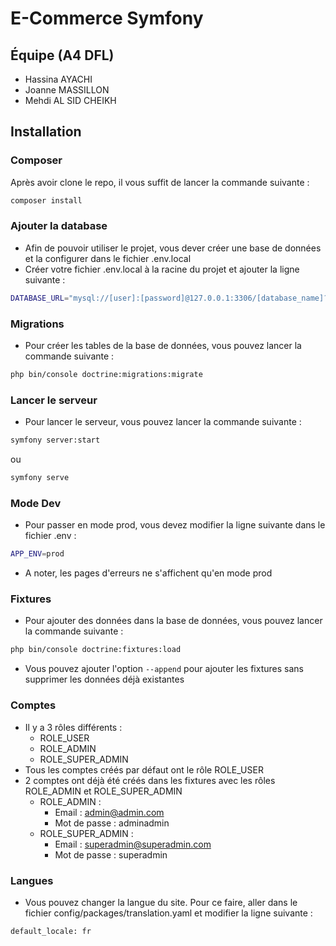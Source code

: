 # E-Commerce Symfony

## Équipe (A4 DFL)
- Hassina AYACHI
- Joanne MASSILLON
- Mehdi AL SID CHEIKH

## Installation

### Composer

Après avoir clone le repo, il vous suffit de lancer la commande suivante :
```bash
composer install
```

### Ajouter la database

- Afin de pouvoir utiliser le projet, vous dever créer une base de données et la configurer dans le fichier .env.local
- Créer votre fichier .env.local à la racine du projet et ajouter la ligne suivante :
```bash
DATABASE_URL="mysql://[user]:[password]@127.0.0.1:3306/[database_name]?serverVersion=8.0.32&charset=utf8mb4"
```

### Migrations

- Pour créer les tables de la base de données, vous pouvez lancer la commande suivante :
```bash
php bin/console doctrine:migrations:migrate
```

### Lancer le serveur

- Pour lancer le serveur, vous pouvez lancer la commande suivante :
```bash
symfony server:start
```
ou
```bash
symfony serve
```

### Mode Dev

- Pour passer en mode prod, vous devez modifier la ligne suivante dans le fichier .env :
```bash
APP_ENV=prod
```
- A noter, les pages d'erreurs ne s'affichent qu'en mode prod

### Fixtures

- Pour ajouter des données dans la base de données, vous pouvez lancer la commande suivante :
```bash
php bin/console doctrine:fixtures:load
```
- Vous pouvez ajouter l'option `--append` pour ajouter les fixtures sans supprimer les données déjà existantes

### Comptes

- Il y a 3 rôles différents :
    - ROLE_USER
    - ROLE_ADMIN
    - ROLE_SUPER_ADMIN
- Tous les comptes créés par défaut ont le rôle ROLE_USER
- 2 comptes ont déjà été créés dans les fixtures avec les rôles ROLE_ADMIN et ROLE_SUPER_ADMIN
    - ROLE_ADMIN : 
      - Email : admin@admin.com
      - Mot de passe : adminadmin
    - ROLE_SUPER_ADMIN :
      - Email : superadmin@superadmin.com
      - Mot de passe : superadmin

### Langues
- Vous pouvez changer la langue du site. Pour ce faire, aller dans le fichier config/packages/translation.yaml et modifier la ligne suivante :
```bash
default_locale: fr
```